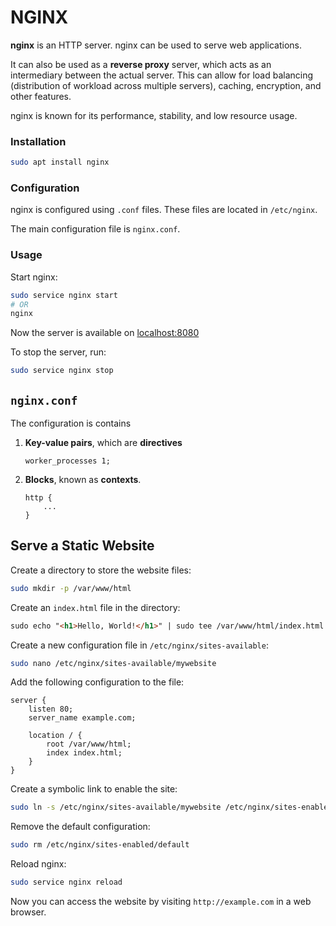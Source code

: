 # NGINX

**nginx** is an HTTP server.
nginx can be used to serve web applications.

It can also be used as a **reverse proxy** server, which acts as an intermediary between the actual server.
This can allow for load balancing (distribution of workload across multiple servers), caching, encryption, and other features.

nginx is known for its performance, stability, and low resource usage.

### Installation

```bash
sudo apt install nginx
```

### Configuration

nginx is configured using `.conf` files.
These files are located in `/etc/nginx`.

The main configuration file is `nginx.conf`.

### Usage

Start nginx:
```bash
sudo service nginx start
# OR
nginx
```
Now the server is available on [localhost:8080](http://localhost:8080)

To stop the server, run:
```bash
sudo service nginx stop
```

## `nginx.conf`

The configuration is contains 

1. **Key-value pairs**, which are **directives**
    
    ```nginx
    worker_processes 1;
    ```

2. **Blocks**, known as **contexts**.

    ```nginx
    http {
        ...
    }
    ```

## Serve a Static Website

Create a directory to store the website files:

```bash
sudo mkdir -p /var/www/html
```

Create an `index.html` file in the directory:

```html
sudo echo "<h1>Hello, World!</h1>" | sudo tee /var/www/html/index.html
```

Create a new configuration file in `/etc/nginx/sites-available`:

```bash
sudo nano /etc/nginx/sites-available/mywebsite
```

Add the following configuration to the file:

```nginx
server {
    listen 80;
    server_name example.com;

    location / {
        root /var/www/html;
        index index.html;
    }
}
```

Create a symbolic link to enable the site:

```bash
sudo ln -s /etc/nginx/sites-available/mywebsite /etc/nginx/sites-enabled/
```

Remove the default configuration:

```bash
sudo rm /etc/nginx/sites-enabled/default
```

Reload nginx:

```bash
sudo service nginx reload
```
Now you can access the website by visiting `http://example.com` in a web browser.
